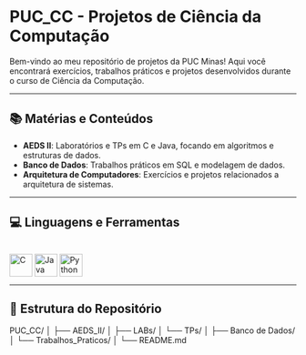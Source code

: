 # PUC_CC - Projetos de Ciência da Computação

Bem-vindo ao meu repositório de projetos da PUC Minas! Aqui você encontrará exercícios, trabalhos práticos e projetos desenvolvidos durante o curso de Ciência da Computação.

---

## 📚 Matérias e Conteúdos

- **AEDS II**: Laboratórios e TPs em C e Java, focando em algoritmos e estruturas de dados.
- **Banco de Dados**: Trabalhos práticos em SQL e modelagem de dados.
- **Arquitetura de Computadores**: Exercícios e projetos relacionados a arquitetura de sistemas.

---

## 💻 Linguagens e Ferramentas

<div style="display: inline_block"><br>
  <img align="center" alt="C" height="40" width="40" src="https://cdn.jsdelivr.net/gh/devicons/devicon/icons/c/c-original.svg">
  <img align="center" alt="Java" height="40" width="40" src="https://cdn.jsdelivr.net/gh/devicons/devicon/icons/java/java-original.svg">
  <img align="center" alt="Python" height="40" width="40" src="https://cdn.jsdelivr.net/gh/devicons/devicon/icons/python/python-original.svg">
</div>

---

## 📂 Estrutura do Repositório
PUC_CC/
│
├── AEDS_II/
│ ├── LABs/
│ └── TPs/
│
├── Banco de Dados/
│ └── Trabalhos_Praticos/
│
└── README.md
